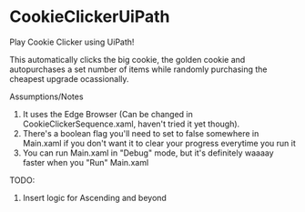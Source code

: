 # CookieClickerUiPath
Play Cookie Clicker using UiPath!

This automatically clicks the big cookie, the golden cookie and autopurchases a set number of items while randomly purchasing the cheapest upgrade ocassionally.

Assumptions/Notes 
1. It uses the Edge Browser (Can be changed in CookieClickerSequence.xaml, haven't tried it yet though).
2. There's a boolean flag you'll need to set to false somewhere in Main.xaml if you don't want it to clear your progress everytime you run it 
3. You can run Main.xaml in "Debug" mode, but it's definitely waaaay faster when you "Run" Main.xaml 

TODO:
1. Insert logic for Ascending and beyond
